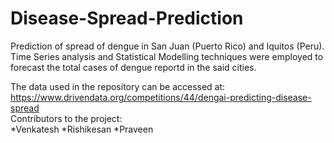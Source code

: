 # Disease-Spread-Prediction

Prediction of spread of dengue in San Juan (Puerto Rico) and Iquitos (Peru). 
<br>
Time Series analysis and Statistical Modelling techniques were employed to forecast the total cases of dengue reportd in the said cities.
<br>

The data used in the repository can be accessed at: https://www.drivendata.org/competitions/44/dengai-predicting-disease-spread
<br>
Contributors to the project:
<br>
*Venkatesh
*Rishikesan
*Praveen

